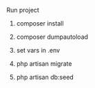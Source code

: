 Run project

1. composer install

2. composer dumpautoload

3. set vars in .env

4. php artisan migrate

5. php artisan db:seed



